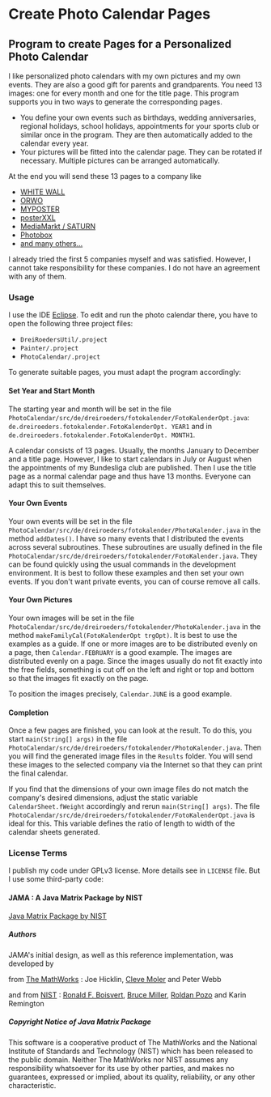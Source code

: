 # Create Photo Calendar Pages
## Program to create Pages for a Personalized Photo Calendar
I like personalized photo calendars with my own pictures and my own events.
They are also a good gift for parents and grandparents.
You need 13 images: one for every month and one for the title page.
This program supports you in two ways to generate the corresponding pages.

* You define your own events such as birthdays, wedding anniversaries, regional holidays, school holidays, appointments for your sports club or similar once in the program.  They are then automatically added to the calendar every year.
* Your pictures will be fitted into the calendar page. They can be rotated if necessary. Multiple pictures can be arranged automatically.

At the end you will send these 13 pages to a company like

* [WHITE WALL](https://www.whitewall.com/de/fotokalender-erstelle)
* [ORWO](https://www.orwo.de/detail/277/fotokalender/wandkalender-selbst-gestalten)
* [MYPOSTER](https://www.myposter.de/fotokalender)
* [posterXXL](https://www.posterxxl.de/fotokalender/wandkalender)
* [MediaMarkt / SATURN](https://www.fotoservice-mms.de/fotokalender.html)
* [Photobox](https://www.photobox.co.uk/shop/calendars-and-diaries)
* [and many others...](https://www.google.com/search?q=photo+calendar+creator)

I already tried the first 5 companies myself and was satisfied. However, I cannot take responsibility for these companies. I do not have an agreement with any of them.

### Usage
I use the IDE [Eclipse](https://www.eclipse.org/). 
To edit and run the photo calendar there, you have to open the following three project files:

* `DreiRoedersUtil/.project`
* `Painter/.project`
* `PhotoCalendar/.project`

To generate suitable pages, you must adapt the program accordingly:

#### Set Year and Start Month
The starting year and month will be set in the file `PhotoCalendar/src/de/dreiroeders/fotokalender/FotoKalenderOpt.java`:
`de.dreiroeders.fotokalender.FotoKalenderOpt. YEAR1` and in
`de.dreiroeders.fotokalender.FotoKalenderOpt. MONTH1`.

A calendar consists of 13 pages. 
Usually, the months January to December and a title page.
However, I like to start calendars in July or August when the appointments of my Bundesliga club are published.
Then I use the title page as a normal calendar page and thus have 13 months.
Everyone can adapt this to suit themselves.

#### Your Own Events
Your own events will be set in the file `PhotoCalendar/src/de/dreiroeders/fotokalender/PhotoKalender.java`
in the method `addDates()`.
I have so many events that I distributed the events across several subroutines.
These subroutines are usually defined in the file `PhotoCalendar/src/de/dreiroeders/fotokalender/FotoKalender.java`.
They can be found quickly using the usual commands in the development environment.
It is best to follow these examples and then set your own events.
If you don't want private events, you can of course remove all calls.

#### Your Own Pictures
Your own images will be set in the file `PhotoCalendar/src/de/dreiroeders/fotokalender/PhotoKalender.java`
in the method `makeFamilyCal(FotoKalenderOpt trgOpt)`.
It is best to use the examples as a guide.
If one or more images are to be distributed evenly on a page, then `Calendar.FEBRUARY` is a good example.
The images are distributed evenly on a page.
Since the images usually do not fit exactly into the free fields, something is cut off on the left and right or top and bottom so that the images fit exactly on the page.

To position the images precisely, `Calendar.JUNE` is a good example.

#### Completion
Once a few pages are finished, you can look at the result. 
To do this, you start `main(String[] args)` in the file `PhotoCalendar/src/de/dreiroeders/fotokalender/PhotoKalender.java`.
Then you will find the generated image files in the `Results` folder.
You will send these images to the selected company via the Internet so that they can print the final calendar.

If you find that the dimensions of your own image files do not match the company's desired dimensions,
adjust the static variable `CalendarSheet.fWeight` accordingly and rerun `main(String[] args)`.
The file `PhotoCalendar/src/de/dreiroeders/fotokalender/FotoKalenderOpt.java` is ideal for this.
This variable defines the ratio of length to width of the calendar sheets generated.

### License Terms
I publish my code under GPLv3 license. More details see in `LICENSE` file.
But I use some third-party code:

#### JAMA : A Java Matrix Package by NIST
[Java Matrix Package by NIST](https://math.nist.gov/javanumerics/jama/)

##### Authors
JAMA's initial design, as well as this reference implementation, was developed by

from [The MathWorks](http://www.mathworks.com/) :
Joe Hicklin,
[Cleve Moler](http://www.nist.gov/cgi-bin/exit_nist.cgi?timeout=5&amp;url=http://www.mathworks.com/company/cleve_bio.shtml) and 
Peter Webb

and from [NIST](http://www.nist.gov/) :
[Ronald F. Boisvert](https://math.nist.gov/~RBoisvert/),
[Bruce Miller](https://math.nist.gov/~BMiller/),
[Roldan Pozo](https://math.nist.gov/~RPozo/) and
Karin Remington

##### Copyright Notice of Java Matrix Package
This software is a cooperative product of The MathWorks and the National 
Institute of Standards and Technology (NIST) which has been released to the
public domain.  Neither The MathWorks nor NIST assumes any responsibility
whatsoever for its use by other parties, and makes no guarantees, expressed
or implied, about its quality, reliability, or any other characteristic.
  